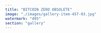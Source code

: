 ```yaml
---
title: "BITCOIN ZERO OBSOLETE"
image: "./images/gallery-item-457-03.jpg"
watermark: "495"
section: "gallery"
---
```

